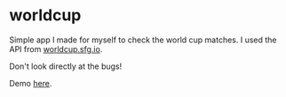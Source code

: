 worldcup
========

Simple app I made for myself to check the world cup matches. I used the API from [worldcup.sfg.io](http://worldcup.sfg.io).

Don't look directly at the bugs!

Demo [here](https://worldcup.alexraileanu.me/).
